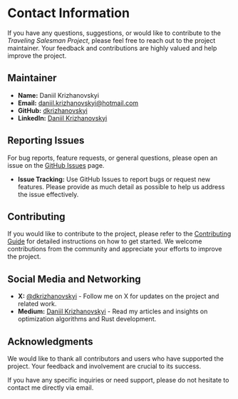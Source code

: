 # Contact Information

If you have any questions, suggestions, or would like to contribute to the *Traveling Salesman Project*, please feel free to reach out to the project maintainer. Your feedback and contributions are highly valued and help improve the project.

## Maintainer

- **Name:** Daniil Krizhanovskyi
- **Email:** [daniil.krizhanovskyi@hotmail.com](mailto:daniil.krizhanovskyi@hotmail.com)
- **GitHub:** [dkrizhanovskyi](https://github.com/dkrizhanovskyi)
- **LinkedIn:** [Daniil Krizhanovskyi](https://www.linkedin.com/in/daniil-krizhanovskyi-java-developer)
  
## Reporting Issues

For bug reports, feature requests, or general questions, please open an issue on the [GitHub Issues](https://github.com/dkrizhanovskyi/traveling_salesman_project/issues) page.

- **Issue Tracking:** Use GitHub Issues to report bugs or request new features. Please provide as much detail as possible to help us address the issue effectively.

## Contributing

If you would like to contribute to the project, please refer to the [Contributing Guide](CONTRIBUTING.md) for detailed instructions on how to get started. We welcome contributions from the community and appreciate your efforts to improve the project.

## Social Media and Networking

- **X:** [@dkrizhanovskyi](https://x.com/krizhanovskyi) - Follow me on X for updates on the project and related work.
- **Medium:** [Daniil Krizhanovskyi](https://medium.com/@daniil.krizhanovskyi) - Read my articles and insights on optimization algorithms and Rust development.

## Acknowledgments

We would like to thank all contributors and users who have supported the project. Your feedback and involvement are crucial to its success.

If you have any specific inquiries or need support, please do not hesitate to contact me directly via email.

